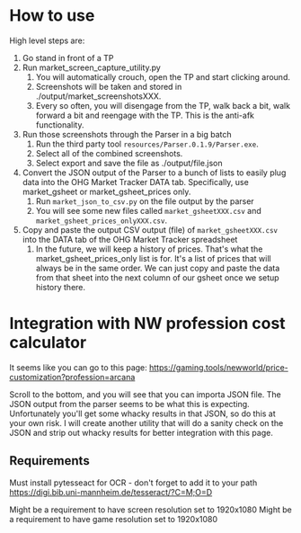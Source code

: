 # How to use
High level steps are:
1. Go stand in front of a TP
2. Run market_screen_capture_utility.py
   1. You will automatically crouch, open the TP and start clicking around. 
   2. Screenshots will be taken and stored in ./output/market_screenshotsXXX. 
   3. Every so often, you will disengage from the TP, walk back a bit, walk forward a bit and reengage with the TP. This is the anti-afk functionality. 
3. Run those screenshots through the Parser in a big batch
   1. Run the third party tool `resources/Parser.0.1.9/Parser.exe`.
   2. Select all of the combined screenshots.
   3. Select export and save the file as ./output/file.json
4. Convert the JSON output of the Parser to a bunch of lists to easily plug data into the OHG Market Tracker DATA tab. Specifically, use market_gsheet or market_gsheet_prices only.
   1. Run `market_json_to_csv.py` on the file output by the parser
   2. You will see some new files called `market_gsheetXXX.csv` and `market_gsheet_prices_onlyXXX.csv`.
5. Copy and paste the output CSV output (file) of `market_gsheetXXX.csv` into the DATA tab of the OHG Market Tracker spreadsheet
   1. In the future, we will keep a history of prices. That's what the market_gsheet_prices_only list is for. It's a list of prices that will always be in the same order. We can just copy and paste the data from that sheet into the next column of our gsheet once we setup history there.

# Integration with NW profession cost calculator
It seems like you can go to this page:
https://gaming.tools/newworld/price-customization?profession=arcana

Scroll to the bottom, and you will see that you can importa JSON file. The JSON output from the parser seems to be what this is expecting. Unfortunately you'll get some whacky results in that JSON, so do this at your own risk. I will create another utility that will do a sanity check on the JSON and strip out whacky results for better integration with this page.


## Requirements
Must install pytesseact for OCR - don't forget to add it to your path
https://digi.bib.uni-mannheim.de/tesseract/?C=M;O=D

Might be a requirement to have screen resolution set to 1920x1080
Might be a requirement to have game resolution set to 1920x1080
